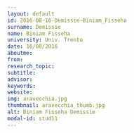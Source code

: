 ```yaml
---
layout: default 
id: 2016-08-16-Demissie-Biniam_Fisseha
surname: Demissie
name: Biniam Fisseha
university: Univ. Trento
date: 16/08/2016
aboutme: 
from: 
research_topic: 
subtitle: 
advisor: 
keywords: 
website: 
img: aravecchia.jpg
thumbnail: aravecchia_thumb.jpg
alt: Biniam Fisseha Demissie
modal-id: stud11
---
```

